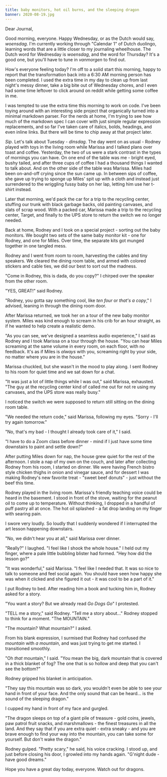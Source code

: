 ```yaml
---
title: baby monitors, hot oil burns, and the sleeping dragon
banner: 2020-08-19.jpg
---
```


Dear Journal,

Good morning, everyone.  Happy Wednesday, or as the Dutch would say,
_woensdag_.  I'm currently working through "Calendar 1" of Dutch
duolingo, learning words that are a little closer to my journaling
wheelhouse.  The Dutch word for Wednesday is _woensdag_, and the word
for Thursday?  It's a good one, but you'll have to tune in _vanmorgen_
to find out.

How's everyone feeling today?  I'm off to a solid start this morning,
happy to report that the transformation back into a 6:30 AM morning
person has been completed.  I used the extra time in my day to clean
up from last night's messy dinner, take a big bite out of Wednesday
chores, and I even had some time leftover to click around on reddit
while getting some coffee in me.

I was tempted to use the extra time this morning to work on code.
I've been toying around with an interesting side project that
organically turned into a minimal markdown parser.  For the nerds at
home, I'm trying to see how much of the markdown spec I can cover with
just simple regular expression replacements, and so far I've taken
care of italics, bolds, headings, and even inline links.  But there
will be time to chip away at that project later.

_Sip_.  Let's talk about Tuesday - _dinsdag_.  The day went on as
usual - Rodney played with toys in the living room while Marissa and I
talked plans over toast and coffee.  Yesterday, the two of us were a
stark contrast in the types of mornings you can have.  On one end of
the table was me - bright eyed, bushy tailed, and after three cups of
coffee I had a thousand things I wanted to talk about.  And on the
other side of the table was Marissa.  Miles had been on-and-off crying
since the sun came up.  In between sips of coffee, she gave up trying
to sponge up Miles' spit up with a cloth and instead just surrendered
to the wriggling fussy baby on her lap, letting him use her t-shirt
instead.

Later that morning, we'd pack the car for a trip to the recycling
center, stuffing our trunk with black garbage backs, old painting
canvases, and slats of scrap wood.  With a packed car, Marissa made a
trip to the recycling center, Target, and finally to the UPS store to
return the switch we no longer needed.

Back at home, Rodney and I took on a special project - sorting out the
baby monitors.  We bought two sets of the same baby monitor kit - one
for Rodney, and one for Miles.  Over time, the separate kits got
munged together in one tangled mess.

Rodney and I went from room to room, harvesting the cables and tiny
speakers.  We cleared the dining room table, and armed with colored
stickers and cable ties, we did our best to sort out the madness.

"Come in Rodney, this is dada, do you copy?" I chirped over the
speaker from the other room.

"YES, GREAT!" said Rodney.

"Rodney, you gotta say something cool, like _ten four_ or _that's a
copy_," I advised, leaning in through the dining room door.

After Marissa returned, we took her on a tour of the new baby monitor
system.  Miles was kind enough to scream in his crib for an hour
straight, as if he wanted to help create a realistic demo.

"As you can see, we've designed a seamless audio experience," I said
as Rodney and I took Marissa on a tour through the house.  "You can
hear Miles screaming at the same volume in every room, on each floor,
with no feedback.  It's as if Miles is _always_ with you, screaming
right by your side, no matter where you are in the house."

Marissa chuckled, but she wasn't in the mood to play along.  I sent
Rodney to his room for quiet time and we sat down for a chat.

"It was just a lot of little things while I was out," said Marissa,
exhausted.  "The guy at the recycling center kind of called me out for
not re using my canvases, and the UPS store was really busy."

I noticed the switch we were supposed to return still sitting on the
dining room table.

"We needed the return code," said Marissa, following my eyes.
"Sorry - I'll try again tomorrow."

"No, that's my bad - I thought I already took care of it," I said.

"I have to do a Zoom class before dinner - mind if I just have some
time downstairs to paint and settle down?"

After putting Miles down for nap, the house grew quiet for the rest of
the afternoon.  I stole a nap of my own on the couch, and later after
collecting Rodney from his room, I started on dinner.  We were having
French bistro style chicken thighs in onion and vinegar sauce, and for
dessert I was making Rodney's new favorite treat - "sweet beef
donuts" - just without the beef this time.

Rodney played in the living room.  Marissa's friendly teaching voice
could be heard in the basement.  I stood in front of the stove,
waiting for the peanut oil to come up to temperature.  Without
thinking, I dropped in a handful of puff pastry all at once.  The hot
oil splashed - a fat drop landing on my finger with searing pain.

I swore very loudly.  So loudly that I suddenly wondered if I
interrupted the art lesson happening downstairs.

"No, we didn't hear you at all," said Marissa over dinner.

"Really?" I laughed.  "I feel like I shook the whole house."  I held
out my finger, where a pale little bubbling blister had formed.  "Hey
how did the lesson go?"

"It was wonderful," said Marissa.  "I feel like I needed that.  It was
so nice to talk to someone and feel social again.  You should have
seen how happy she was when it clicked and she figured it out - it was
cool to be a part of it."

I put Rodney to bed.  After reading him a book and tucking him in,
Rodney asked for a story.

"You want a story?  But we already read _Go Dogs Go_" I protested.

"TELL me a story," said Rodney.  "Tell me a story about..." Rodney
stopped to think for a moment.  "The MOUNTAIN."

"The mountain?  What mountain?" I asked.

From his blank expression, I surmised that Rodney had confused _the
mountain_ with _a mountain_, and was just trying to get me started.  I
transitioned smoothly.

"Oh _that_ mountain," I said.  "You mean the big, dark mountain that
is covered in a thick blanket of fog?  The one that is so hollow and
deep that you can't see the bottom?"

Rodney gripped his blanket in anticipation.

"They say this mountain was so dark, you wouldn't even be able to see
your hand in front of your face.  And the only sound that can be
heard... is the sound of the sleeping dragon."

I cupped my hand in front of my face and gurgled.

"The dragon sleeps on top of a giant pile of treasure - gold coins,
jewels, paw patrol fruit snacks, and marshmallows - the finest
treasures in all the land.  And they say that if you are extra quiet -
extra sneaky - and you are brave enough to find your way into the
mountain, you can take some for yourself.  But don't wake the dragon."

Rodney gulped.  "Pretty scary," he said, his voice cracking.  I stood
up, and just before closing his door, I growled into my hands again.
"G'night dude - have good dreams."

Hope you have a great day today, everyone.  Watch out for dragons.
